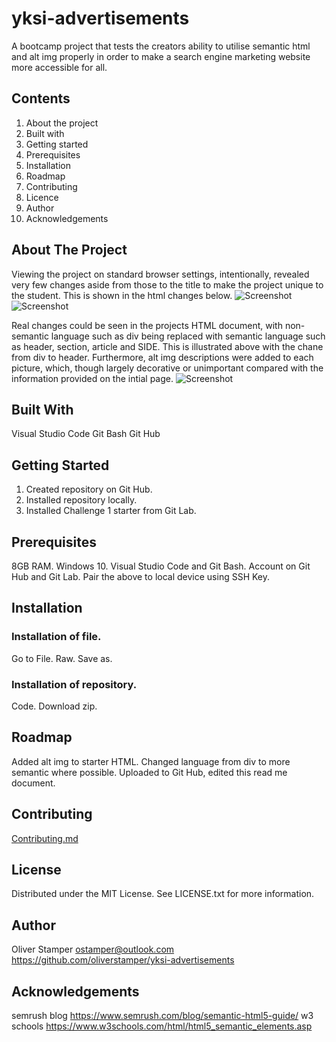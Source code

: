 # yksi-advertisements
A bootcamp project that tests the creators ability to utilise semantic html and alt img properly in order to make a search engine marketing website more accessible for all.
## Contents
1. About the project
2. Built with
3. Getting started
4. Prerequisites
5. Installation 
6. Roadmap
7. Contributing
8. Licence
9. Author
10. Acknowledgements
## About The Project
Viewing the project on standard browser settings, intentionally, revealed very few changes aside from those to the title to make the project unique to the student. This is shown in the html changes below.
![Screenshot](Picture1.png)
![Screenshot](Picture2.png)

Real changes could be seen in the projects HTML document, with non-semantic language such as div being replaced with semantic language such as header, section, article and SIDE. This is illustrated above with the chane from div to header.
Furthermore, alt img descriptions were added to each picture, which, though largely decorative or unimportant compared with the information provided on the intial page.
![Screenshot](Picture3.png)
## Built With
Visual Studio Code
Git Bash
Git Hub
## Getting Started
1. Created repository on Git Hub.
2. Installed repository locally.
3. Installed Challenge 1 starter from Git Lab.
## Prerequisites
8GB RAM.
Windows 10.
Visual Studio Code and Git Bash.
Account on Git Hub and Git Lab.
Pair the above to local device using SSH Key.
## Installation
### Installation of file.
Go to File.
Raw.
Save as.
### Installation of repository.
Code.
Download zip.
## Roadmap
Added alt img to starter HTML.
Changed language from div to more semantic where possible.
Uploaded to Git Hub, edited this read me document.

## Contributing
[Contributing.md](https://www.contributor-covenant.org/version/2/1/code_of_conduct/code_of_conduct.md)

## License
Distributed under the MIT License. See LICENSE.txt for more information.
## Author
Oliver Stamper ostamper@outlook.com
<https://github.com/oliverstamper/yksi-advertisements>
## Acknowledgements
semrush blog <https://www.semrush.com/blog/semantic-html5-guide/>
w3 schools <https://www.w3schools.com/html/html5_semantic_elements.asp>

